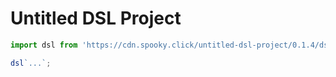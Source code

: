 # Untitled DSL Project

```js
import dsl from 'https://cdn.spooky.click/untitled-dsl-project/0.1.4/dsl.js';

dsl`...`;
```
